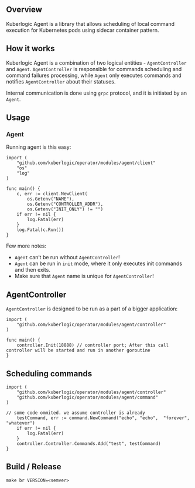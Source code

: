 ## Overview
Kuberlogic Agent is a library that allows scheduling of local command execution for Kubernetes pods using sidecar container pattern.

## How it works
Kuberlogic Agent is a combination of two logical entities - `AgentController` and `Agent`. `AgentController` is responsible for commands scheduling and command failures processing, while `Agent` only executes commands and notifies `AgentController` about their statuses.

Internal communication is done using `grpc` protocol, and it is initiated by an `Agent`.

## Usage
### Agent

Running agent is this easy:
```
import (
	"github.com/kuberlogic/operator/modules/agent/client"
	"os"
	"log"
)

func main() {
	c, err := client.NewClient(
		os.Getenv("NAME"),
		os.Getenv("CONTROLLER_ADDR"),
		os.Getenv("INIT_ONLY") != "")
	if err != nil {
		log.Fatal(err)
	}
	log.Fatal(c.Run())
}
```

Few more notes:
* `Agent` can’t be run without `AgentController`!
* `Agent` can be run in `init` mode, where it only executes init commands and then exits.
* Make sure that `Agent` name is unique for `AgentController`!

## AgentController
`AgentController` is designed to be run as a part of a bigger application:
```
import (
	"github.com/kuberlogic/operator/modules/agent/controller"
)

func main() {
	controller.Init(18888) // controller port; After this call controller will be started and run in another goroutine
}
```

## Scheduling commands
```
import (
	"github.com/kuberlogic/operator/modules/agent/controller"
	"github.com/kuberlogic/operator/modules/agent/command"
)

// some code ommited. we assume controller is already 
	testCommand, err := command.NewCommand("echo", "echo", 	"forever", "whatever")
	if err != nil {
		log.Fatal(err)
	}
	controller.Controller.Commands.Add("test", testCommand)
}
```

## Build / Release
```
make br VERSION=<semver>
```